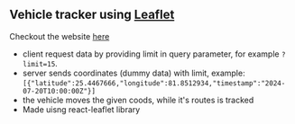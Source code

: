 ## Vehicle tracker using [Leaflet](https://react-leaflet.js.org/)

Checkout the website [here](https://leaflet-vehicle-tracker.vercel.app)

-   client request data by providing limit in query parameter, for example `?limit=15`.
-   server sends coordinates (dummy data) with limit, example:
    `[{"latitude":25.4467666,"longitude":81.8512934,"timestamp":"2024-07-20T10:00:00Z"}]`
-   the vehicle moves the given coods, while it's routes is tracked
-   Made uisng react-leaflet library
